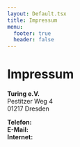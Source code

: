 ```yaml
---
layout: Default.tsx
title: Impressum
menu:
  footer: true
  header: false
---
```

# Impressum

**Turing e.V.**\
Pestitzer Weg 4\
01217 Dresden

**Telefon:**\
**E-Mail:**\
**Internet:**